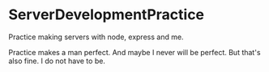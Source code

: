 # ServerDevelopmentPractice
Practice making servers with node, express and me.

Practice makes a man perfect. And maybe I never will be perfect. But that's also fine. I do not have to be.